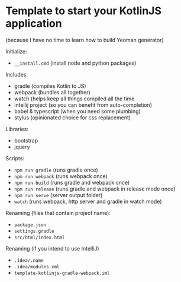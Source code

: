 # Template to start your KotlinJS application

(because I have no time to learn how to build Yeoman generator)

Initialize:
* ``__install.cmd`` (install node and python packages)

Includes:
* gradle (compiles Kotlin to JS)
* webpack (bundles all together)
* watch (helps keep all things compiled all the time
* intellij project (so you can benefit from auto-completion)
* babel & typescript (when you need some plumbing)
* stylus (opinionated choice for css replacement)

Libraries:
* bootstrap
* jquery

Scripts:
* ``npm run gradle`` (runs gradle once)
* ``npm run webpack`` (runs webpack once)
* ``npm run build`` (runs gradle and webpack once)
* ``npm run release`` (runs gradle and webpack in release mode once)
* ``npm run serve`` (server output folder)
* ``watch`` (runs webpack, http server and gradle in watch mode)

Renaming (files that contain project name):
* ``package.json``
* ``settings.gradle``
* ``src/html/index.html``

Renaming (if you intend to use IntelliJ)
* ``.idea/.name ``
* ``.idea/modules.xml``
* ``template-kotlinjs-gradle-webpack.iml``
